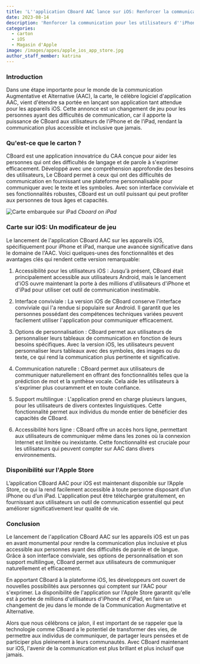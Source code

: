 ```yaml
---
title: 'L''application CBoard AAC lance sur iOS: Renforcer la communication pour les utilisateurs d''iPhone et d''iPad'
date: 2023-08-14
description: 'Renforcer la communication pour les utilisateurs d''iPhone et d''iPad'
categories:
  - carton
  - iOS
  - Magasin d'Apple
image: /images/appes/apple_ios_app_store.jpg
author_staff_member: katrina
---
```


### **Introduction**

Dans une étape importante pour le monde de la communication Augmentative et Alternative (AAC), la carte, le célèbre logiciel d'application AAC, vient d'étendre sa portée en lançant son application tant attendue pour les appareils iOS. Cette annonce est un changement de jeu pour les personnes ayant des difficultés de communication, car il apporte la puissance de CBoard aux utilisateurs de l’iPhone et de l’iPad, rendant la communication plus accessible et inclusive que jamais.

### **Qu'est-ce que le carton ?**

CBoard est une application innovatrice du CAA conçue pour aider les personnes qui ont des difficultés de langage et de parole à s'exprimer efficacement. Développé avec une compréhension approfondie des besoins des utilisateurs, Le CBoard permet à ceux qui ont des difficultés de communication en fournissant une plateforme personnalisable pour communiquer avec le texte et les symboles. Avec son interface conviviale et ses fonctionnalités robustes, CBoard est un outil puissant qui peut profiter aux personnes de tous âges et capacités.

![Carte embarquée sur iPad](/images/app/water-ipad-english.png) *Cboard on iPad*

### **Carte sur iOS: Un modificateur de jeu**

Le lancement de l'application CBoard AAC sur les appareils iOS, spécifiquement pour iPhone et iPad, marque une avancée significative dans le domaine de l'AAC. Voici quelques-unes des fonctionnalités et des avantages clés qui rendent cette version remarquable:

1. Accessibilité pour les utilisateurs iOS : Jusqu'à présent, CBoard était principalement accessible aux utilisateurs Android, mais le lancement d'iOS ouvre maintenant la porte à des millions d'utilisateurs d'iPhone et d'iPad pour utiliser cet outil de communication inestimable.

2. Interface conviviale : La version iOS de CBoard conserve l'interface conviviale qui l'a rendue si populaire sur Android. Il garantit que les personnes possédant des compétences techniques variées peuvent facilement utiliser l'application pour communiquer efficacement.

3. Options de personnalisation : CBoard permet aux utilisateurs de personnaliser leurs tableaux de communication en fonction de leurs besoins spécifiques. Avec la version iOS, les utilisateurs peuvent personnaliser leurs tableaux avec des symboles, des images ou du texte, ce qui rend la communication plus pertinente et significative.

4. Communication naturelle : CBoard permet aux utilisateurs de communiquer naturellement en offrant des fonctionnalités telles que la prédiction de mot et la synthèse vocale. Cela aide les utilisateurs à s'exprimer plus couramment et en toute confiance.

5. Support multilingue : L'application prend en charge plusieurs langues, pour les utilisateurs de divers contextes linguistiques. Cette fonctionnalité permet aux individus du monde entier de bénéficier des capacités de CBoard.

6. Accessibilité hors ligne : CBoard offre un accès hors ligne, permettant aux utilisateurs de communiquer même dans les zones où la connexion Internet est limitée ou inexistante. Cette fonctionnalité est cruciale pour les utilisateurs qui peuvent compter sur AAC dans divers environnements.

### **Disponibilité sur l'Apple Store**

L’application CBoard AAC pour iOS est maintenant disponible sur l’Apple Store, ce qui la rend facilement accessible à toute personne disposant d’un iPhone ou d’un iPad. L'application peut être téléchargée gratuitement, en fournissant aux utilisateurs un outil de communication essentiel qui peut améliorer significativement leur qualité de vie.

### **Conclusion**

Le lancement de l'application CBoard AAC sur les appareils iOS est un pas en avant monumental pour rendre la communication plus inclusive et plus accessible aux personnes ayant des difficultés de parole et de langue. Grâce à son interface conviviale, ses options de personnalisation et son support multilingue, CBoard permet aux utilisateurs de communiquer naturellement et efficacement.

En apportant CBoard à la plateforme iOS, les développeurs ont ouvert de nouvelles possibilités aux personnes qui comptent sur l'AAC pour s'exprimer. La disponibilité de l'application sur l'Apple Store garantit qu'elle est à portée de millions d'utilisateurs d'iPhone et d'iPad, en faire un changement de jeu dans le monde de la Communication Augmentative et Alternative.

Alors que nous célébrons ce jalon, il est important de se rappeler que la technologie comme CBoard a le potentiel de transformer des vies, de permettre aux individus de communiquer, de partager leurs pensées et de participer plus pleinement à leurs communautés. Avec CBoard maintenant sur iOS, l'avenir de la communication est plus brillant et plus inclusif que jamais.